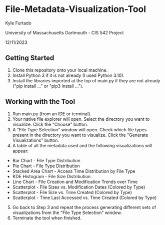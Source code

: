 # File-Metadata-Visualization-Tool

Kyle Furtado

University of Massachusetts Dartmouth - CIS 542 Project

12/11/2023

## Getting Started
1) Clone this repository onto your local machine.
2) Install Python 3 if it is not already (I used Python 3.10).
3) Install the libraries imported at the top of main.py if they are not already ("pip install ..." or "pip3 install ...").

## Working with the Tool
1) Run main.py (from an IDE or terminal).
2) Your native file explorer will open. Select the directory you want to visualize. Click the "Choose" button.
3) A "File Type Selection" window will open. Check which file types present in the directory you want to visualize. Click the "Generate Visualizations" button.
4) A table of all the metadata used and the following visualizations will appear:
- Bar Chart - File Type Distribution
- Pie Chart - File Type Distribution
- Stacked Area Chart - Access Time Distribution by File Type
- KDE Histogram - File Size Distribution
- Line Chart - File Creation and Modification Trends over Time
- Scatterplot - File Sizes vs. Modification Dates (Colored by Type)
- Scatterplot - File Size vs. Time Created (Colored by Type)
- Scatterplot - Time Last Accessed vs. Time Created (Colored by Type)
5) Go back to Step 3 and repeat the process generating different sets of visualizations from the "File Type Selection" window.
6) Terminate the tool when finished.
